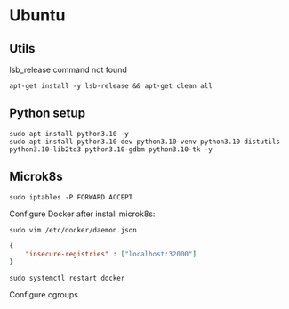# Ubuntu 

## Utils

lsb_release command not found
```
apt-get install -y lsb-release && apt-get clean all
```

## Python setup

```
sudo apt install python3.10 -y
sudo apt install python3.10-dev python3.10-venv python3.10-distutils python3.10-lib2to3 python3.10-gdbm python3.10-tk -y
```

## Microk8s

```
sudo iptables -P FORWARD ACCEPT
```

Configure Docker after install microk8s:
```
sudo vim /etc/docker/daemon.json
```

```json
{
    "insecure-registries" : ["localhost:32000"]
}
```

```
sudo systemctl restart docker
```

Configure cgroups